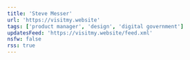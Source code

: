 ```yaml
---
title: 'Steve Messer'
url: 'https://visitmy.website'
tags: ['product manager', 'design', 'digital government']
updatesFeed: 'https://visitmy.website/feed.xml'
nsfw: false
rss: true
---
```

